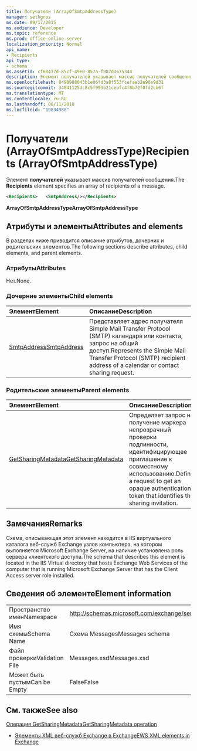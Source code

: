 ```yaml
---
title: Получатели (ArrayOfSmtpAddressType)
manager: sethgros
ms.date: 09/17/2015
ms.audience: Developer
ms.topic: reference
ms.prod: office-online-server
localization_priority: Normal
api_name:
- Recipients
api_type:
- schema
ms.assetid: cf68417d-85cf-49e0-857a-f987d3675344
description: Элемент получателей указывает массив получателей сообщения.
ms.openlocfilehash: 8490988043b1e06fd3a8f553fcefaeb2e90e9d31
ms.sourcegitcommit: 34041125dc8c5f993b21cebfc4f8b72f0fd2cb6f
ms.translationtype: MT
ms.contentlocale: ru-RU
ms.lasthandoff: 06/11/2018
ms.locfileid: "19834988"
---
```

# <a name="recipients-arrayofsmtpaddresstype"></a><span data-ttu-id="8a8a7-103">Получатели (ArrayOfSmtpAddressType)</span><span class="sxs-lookup"><span data-stu-id="8a8a7-103">Recipients (ArrayOfSmtpAddressType)</span></span>

<span data-ttu-id="8a8a7-104">Элемент **получателей** указывает массив получателей сообщения.</span><span class="sxs-lookup"><span data-stu-id="8a8a7-104">The **Recipients** element specifies an array of recipients of a message.</span></span> 
  
```xml
<Recipients>   <SmtpAddress/></Recipients>
```

 <span data-ttu-id="8a8a7-105">**ArrayOfSmtpAddressType**</span><span class="sxs-lookup"><span data-stu-id="8a8a7-105">**ArrayOfSmtpAddressType**</span></span>
## <a name="attributes-and-elements"></a><span data-ttu-id="8a8a7-106">Атрибуты и элементы</span><span class="sxs-lookup"><span data-stu-id="8a8a7-106">Attributes and elements</span></span>

<span data-ttu-id="8a8a7-107">В разделах ниже приводится описание атрибутов, дочерних и родительских элементов.</span><span class="sxs-lookup"><span data-stu-id="8a8a7-107">The following sections describe attributes, child elements, and parent elements.</span></span>
  
### <a name="attributes"></a><span data-ttu-id="8a8a7-108">Атрибуты</span><span class="sxs-lookup"><span data-stu-id="8a8a7-108">Attributes</span></span>

<span data-ttu-id="8a8a7-109">Нет.</span><span class="sxs-lookup"><span data-stu-id="8a8a7-109">None.</span></span>
  
### <a name="child-elements"></a><span data-ttu-id="8a8a7-110">Дочерние элементы</span><span class="sxs-lookup"><span data-stu-id="8a8a7-110">Child elements</span></span>

|<span data-ttu-id="8a8a7-111">**Элемент**</span><span class="sxs-lookup"><span data-stu-id="8a8a7-111">**Element**</span></span>|<span data-ttu-id="8a8a7-112">**Описание**</span><span class="sxs-lookup"><span data-stu-id="8a8a7-112">**Description**</span></span>|
|:-----|:-----|
|[<span data-ttu-id="8a8a7-113">SmtpAddress</span><span class="sxs-lookup"><span data-stu-id="8a8a7-113">SmtpAddress</span></span>](smtpaddress.md) <br/> |<span data-ttu-id="8a8a7-114">Представляет адрес получателя Simple Mail Transfer Protocol (SMTP) календаря или контакта, запрос на общий доступ.</span><span class="sxs-lookup"><span data-stu-id="8a8a7-114">Represents the Simple Mail Transfer Protocol (SMTP) recipient address of a calendar or contact sharing request.</span></span>  <br/> |
   
### <a name="parent-elements"></a><span data-ttu-id="8a8a7-115">Родительские элементы</span><span class="sxs-lookup"><span data-stu-id="8a8a7-115">Parent elements</span></span>

|<span data-ttu-id="8a8a7-116">**Элемент**</span><span class="sxs-lookup"><span data-stu-id="8a8a7-116">**Element**</span></span>|<span data-ttu-id="8a8a7-117">**Описание**</span><span class="sxs-lookup"><span data-stu-id="8a8a7-117">**Description**</span></span>|
|:-----|:-----|
|[<span data-ttu-id="8a8a7-118">GetSharingMetadata</span><span class="sxs-lookup"><span data-stu-id="8a8a7-118">GetSharingMetadata</span></span>](getsharingmetadata.md) <br/> |<span data-ttu-id="8a8a7-119">Определяет запрос на получение маркера непрозрачный проверки подлинности, идентифицирующее приглашение к совместному использованию.</span><span class="sxs-lookup"><span data-stu-id="8a8a7-119">Defines a request to get an opaque authentication token that identifies the sharing invitation.</span></span>  <br/> |
   
## <a name="remarks"></a><span data-ttu-id="8a8a7-120">Замечания</span><span class="sxs-lookup"><span data-stu-id="8a8a7-120">Remarks</span></span>

<span data-ttu-id="8a8a7-121">Схема, описывающая этот элемент находится в IIS виртуального каталога веб-служб Exchange узлов компьютера, на котором выполняется Microsoft Exchange Server, на наличие установлена роль сервера клиентского доступа.</span><span class="sxs-lookup"><span data-stu-id="8a8a7-121">The schema that describes this element is located in the IIS Virtual directory that hosts Exchange Web Services of the computer that is running Microsoft Exchange Server that has the Client Access server role installed.</span></span>
  
## <a name="element-information"></a><span data-ttu-id="8a8a7-122">Сведения об элементе</span><span class="sxs-lookup"><span data-stu-id="8a8a7-122">Element information</span></span>

|||
|:-----|:-----|
|<span data-ttu-id="8a8a7-123">Пространство имен</span><span class="sxs-lookup"><span data-stu-id="8a8a7-123">Namespace</span></span>  <br/> |http://schemas.microsoft.com/exchange/services/2006/messages  <br/> |
|<span data-ttu-id="8a8a7-124">Имя схемы</span><span class="sxs-lookup"><span data-stu-id="8a8a7-124">Schema Name</span></span>  <br/> |<span data-ttu-id="8a8a7-125">Схема Messages</span><span class="sxs-lookup"><span data-stu-id="8a8a7-125">Messages schema</span></span>  <br/> |
|<span data-ttu-id="8a8a7-126">Файл проверки</span><span class="sxs-lookup"><span data-stu-id="8a8a7-126">Validation File</span></span>  <br/> |<span data-ttu-id="8a8a7-127">Messages.xsd</span><span class="sxs-lookup"><span data-stu-id="8a8a7-127">Messages.xsd</span></span>  <br/> |
|<span data-ttu-id="8a8a7-128">Может быть пустым</span><span class="sxs-lookup"><span data-stu-id="8a8a7-128">Can be Empty</span></span>  <br/> |<span data-ttu-id="8a8a7-129">False</span><span class="sxs-lookup"><span data-stu-id="8a8a7-129">False</span></span>  <br/> |
   
## <a name="see-also"></a><span data-ttu-id="8a8a7-130">См. также</span><span class="sxs-lookup"><span data-stu-id="8a8a7-130">See also</span></span>



[<span data-ttu-id="8a8a7-131">Операция GetSharingMetadata</span><span class="sxs-lookup"><span data-stu-id="8a8a7-131">GetSharingMetadata operation</span></span>](getsharingmetadata-operation.md)


- [<span data-ttu-id="8a8a7-132">Элементы XML веб-служб Exchange в Exchange</span><span class="sxs-lookup"><span data-stu-id="8a8a7-132">EWS XML elements in Exchange</span></span>](ews-xml-elements-in-exchange.md)

